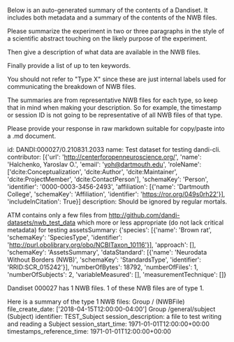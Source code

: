 
Below is an auto-generated summary of the contents of a Dandiset. It includes both metadata and a summary of the contents of the NWB files.

Please summarize the experiment in two or three paragraphs in the style of a scientific abstract touching on the likely purpose of the experiment.

Then give a description of what data are available in the NWB files.

Finally provide a list of up to ten keywords.

You should not refer to "Type X" since these are just internal labels used for communicating the breakdown of NWB files.

The summaries are from representative NWB files for each type, so keep that in mind when making your description. So for example, the timestamp or session ID is not going to be representative of all NWB files of that type.

Please provide your response in raw markdown suitable for copy/paste into a .md document.


id: DANDI:000027/0.210831.2033
name: Test dataset for testing dandi-cli.
contributor: [{'url': 'http://centerforopenneuroscience.org/', 'name': 'Halchenko, Yaroslav O.', 'email': 'yoh@dartmouth.edu', 'roleName': ['dcite:Conceptualization', 'dcite:Author', 'dcite:Maintainer', 'dcite:ProjectMember', 'dcite:ContactPerson'], 'schemaKey': 'Person', 'identifier': '0000-0003-3456-2493', 'affiliation': [{'name': 'Dartmouth College', 'schemaKey': 'Affiliation', 'identifier': 'https://ror.org/049s0rh22'}], 'includeInCitation': True}]
description: Should be ignored by regular mortals.

ATM contains only a few files from http://github.com/dandi-datasets/nwb_test_data which more or less appropriate (do not lack critical metadata) for testing
assetsSummary: {'species': [{'name': 'Brown rat', 'schemaKey': 'SpeciesType', 'identifier': 'http://purl.obolibrary.org/obo/NCBITaxon_10116'}], 'approach': [], 'schemaKey': 'AssetsSummary', 'dataStandard': [{'name': 'Neurodata Without Borders (NWB)', 'schemaKey': 'StandardsType', 'identifier': 'RRID:SCR_015242'}], 'numberOfBytes': 18792, 'numberOfFiles': 1, 'numberOfSubjects': 2, 'variableMeasured': [], 'measurementTechnique': []}

Dandiset 000027 has 1 NWB files.
1 of these NWB files are of type 1.


Here is a summary of the type 1 NWB files:
  Group / (NWBFile) 
  file_create_date: ['2018-04-15T12:00:00-04:00']
  Group /general/subject (Subject) 
  identifier: TEST_Subject
  session_description: a file to test writing and reading a Subject
  session_start_time: 1971-01-01T12:00:00+00:00
  timestamps_reference_time: 1971-01-01T12:00:00+00:00
